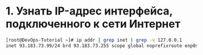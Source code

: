 # 1. Узнать IP-адрес интерфейса, подключенного к сети Интернет

```bash
[root@DevOps-Tutorial ~]# ip addr | grep inet | grep -v 127.0.0.1
inet 93.183.73.99/24 brd 93.183.73.255 scope global noprefixroute enp0s5
```
